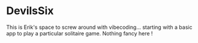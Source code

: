 # DevilsSix
This is Erik's space to screw around with vibecoding... starting with a basic app to play a particular solitaire game.
Nothing fancy here !
